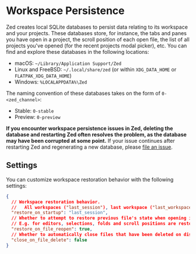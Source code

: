 # Workspace Persistence

Zed creates local SQLite databases to persist data relating to its workspace and your projects. These databases store, for instance, the tabs and panes you have open in a project, the scroll position of each open file, the list of all projects you've opened (for the recent projects modal picker), etc. You can find and explore these databases in the following locations:

- macOS: `~/Library/Application Support/Zed`
- Linux and FreeBSD: `~/.local/share/zed` (or within `XDG_DATA_HOME` or `FLATPAK_XDG_DATA_HOME`)
- Windows: `%LOCALAPPDATA%\Zed`

The naming convention of these databases takes on the form of `0-<zed_channel>`:

- Stable: `0-stable`
- Preview: `0-preview`

**If you encounter workspace persistence issues in Zed, deleting the database and restarting Zed often resolves the problem, as the database may have been corrupted at some point.** If your issue continues after restarting Zed and regenerating a new database, please [file an issue](https://github.com/zed-industries/zed/issues/new?template=10_bug_report.yml).

## Settings

You can customize workspace restoration behavior with the following settings:

```json [settings]
{
  // Workspace restoration behavior.
  //   All workspaces ("last_session"), last workspace ("last_workspace") or "none"
  "restore_on_startup": "last_session",
  // Whether to attempt to restore previous file's state when opening it again.
  // E.g. for editors, selections, folds and scroll positions are restored
  "restore_on_file_reopen": true,
  // Whether to automatically close files that have been deleted on disk.
  "close_on_file_delete": false
}
```
